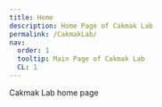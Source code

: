 ```yaml
---
title: Home
description: Home Page of Cakmak Lab
permalink: /CakmakLab/
nav:
  order: 1
  tooltip: Main Page of Cakmak Lab
  CL: 1
---
```


Cakmak Lab home page

